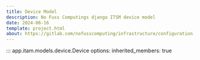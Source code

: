 ```yaml
---
title: Device Model
description: No Fuss Computings django ITSM device model
date: 2024-06-16
template: project.html
about: https://gitlab.com/nofusscomputing/infrastructure/configuration-management/django_app
---
```


::: app.itam.models.device.Device
    options:
        inherited_members: true
